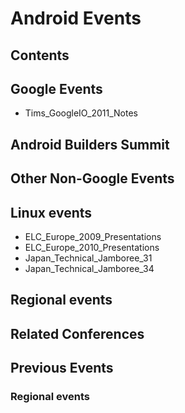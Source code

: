 # Android Events
## Contents
## Google Events
* Tims_GoogleIO_2011_Notes
## Android Builders Summit
## Other Non-Google Events
## Linux events
* ELC_Europe_2009_Presentations
* ELC_Europe_2010_Presentations
* Japan_Technical_Jamboree_31
* Japan_Technical_Jamboree_34
## Regional events
## Related Conferences
## Previous Events
### Regional events
